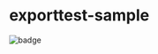 # exporttest-sample
![badge](https://github.com/walkersumida/exporttest-sample/actions/workflows/test.yml/badge.svg)
